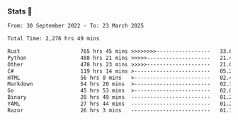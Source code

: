 ### Stats 👋
<!--START_SECTION:waka-->

```txt
From: 30 September 2022 - To: 23 March 2025

Total Time: 2,276 hrs 49 mins

Rust                   765 hrs 45 mins >>>>>>>>-----------------   33.63 %
Python                 488 hrs 21 mins >>>>>--------------------   21.45 %
Other                  478 hrs 23 mins >>>>>--------------------   21.01 %
C#                     119 hrs 14 mins >------------------------   05.24 %
HTML                   56 hrs 8 mins   >------------------------   02.47 %
Markdown               54 hrs 20 mins  >------------------------   02.39 %
Go                     45 hrs 53 mins  >------------------------   02.02 %
Binary                 28 hrs 49 mins  -------------------------   01.27 %
YAML                   27 hrs 44 mins  -------------------------   01.22 %
Razor                  26 hrs 3 mins   -------------------------   01.14 %
```

<!--END_SECTION:waka-->

<!--
**buhaytza2005/buhaytza2005** is a ✨ _special_ ✨ repository because its `README.md` (this file) appears on your GitHub profile.

Here are some ideas to get you started:

- 🔭 I’m currently working on ...
- 🌱 I’m currently learning ...
- 👯 I’m looking to collaborate on ...
- 🤔 I’m looking for help with ...
- 💬 Ask me about ...
- 📫 How to reach me: ...
- 😄 Pronouns: ...
- ⚡ Fun fact: ...
-->


